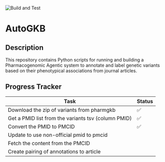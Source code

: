 <!-- SPDX-FileCopyrightText: 2025 Stanford University and the project authors (see CONTRIBUTORS.md) -->
<!-- SPDX-License-Identifier: Apache-2.0 -->

![Build and Test](https://github.com/DaneshjouLab/AutoGKB/actions/workflows/build-and-test.yml/badge.svg)


# AutoGKB



## Description

This repository contains Python scripts for running and building a Pharmacogenomic Agentic system to annotate and label genetic variants based on their phenotypical associations from journal articles. 


## Progress Tracker
| Task | Status |
| --- | --- |
| Download the zip of variants from pharmgkb | ✅  |
| Get a PMID list from the variants tsv (column PMID) | ✅ |
| Convert the PMID to PMCID | ✅ |
| Update to use non-official pmid to pmcid | |
| Fetch the content from the PMCID |  |
| Create pairing of annotations to article | |